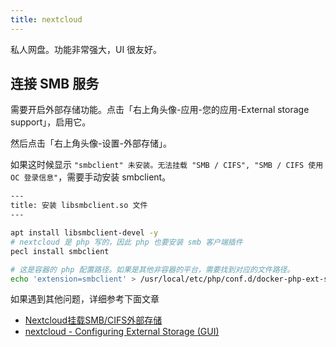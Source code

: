 ```yaml
---
title: nextcloud
---
```



私人网盘。功能非常强大，UI 很友好。

## 连接 SMB 服务

需要开启外部存储功能。点击「右上角头像-应用-您的应用-External storage support」，启用它。

然后点击「右上角头像-设置-外部存储」。

如果这时候显示 `"smbclient" 未安装。无法挂载 "SMB / CIFS", "SMB / CIFS 使用 OC 登录信息"`，需要手动安装 smbclient。

```sh
---
title: 安装 libsmbclient.so 文件
---

apt install libsmbclient-devel -y
# nextcloud 是 php 写的，因此 php 也要安装 smb 客户端插件
pecl install smbclient

# 这是容器的 php 配置路径。如果是其他非容器的平台，需要找到对应的文件路径。
echo 'extension=smbclient' > /usr/local/etc/php/conf.d/docker-php-ext-smbclient.ini
```

如果遇到其他问题，详细参考下面文章

- [Nextcloud挂载SMB/CIFS外部存储](https://archive.ph/pyVRM)
- [nextcloud - Configuring External Storage (GUI)](https://docs.nextcloud.com/server/22/admin_manual/configuration_files/external_storage_configuration_gui.html)
